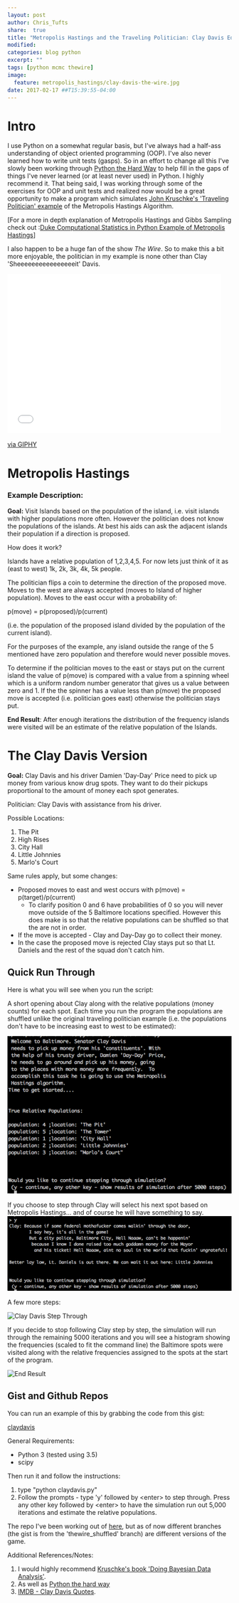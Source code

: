 ```yaml
---
layout: post
author: Chris_Tufts
share:  true
title: "Metropolis Hastings and the Traveling Politician: Clay Davis Edition"
modified:
categories: blog python
excerpt: ""
tags: [python mcmc thewire]
image:
  feature: metropolis_hastings/clay-davis-the-wire.jpg
date: 2017-02-17 ##T15:39:55-04:00
---
```


# Intro
I use Python on a somewhat regular basis, but I've always had a half-ass understanding
of object oriented programming (OOP).  I've also never learned how to write unit
tests (gasps). So in an effort to change all this I've slowly been working
 through [Python the Hard Way](https://learnpythonthehardway.org/book/intro.html) to help fill in
the gaps of things I've never learned (or at least never used) in Python. I highly
recommend it. That being said, I was working through some of the exercises for
OOP and unit tests and realized now would be a great opportunity to make a program
which simulates [John Kruschke's 'Traveling Politician' example](https://www.amazon.com/Doing-Bayesian-Data-Analysis-Second/dp/0124058884/ref=sr_1_1?s=instant-video&ie=UTF8&qid=1487790073&sr=8-1&keywords=doing+bayesian+analysis) of the Metropolis Hastings Algorithm.

\[For a more in depth explanation of Metropolis Hastings and Gibbs Sampling check out :[Duke Computational Statistics in Python Example of Metropolis Hastings](http://people.duke.edu/~ccc14/sta-663-2016/16A_MCMC.html)\]


I also happen to be a huge fan of the show <i>The Wire</i>. So to make this a
bit more enjoyable, the politician in my example is none other than Clay
'Sheeeeeeeeeeeeeeeeit' Davis.

<iframe src="//giphy.com/embed/10Vs7qLOUJNxG8" width="480" height="358" frameBorder="0" class="giphy-embed" allowFullScreen></iframe><p><a href="http://giphy.com/gifs/clay-10Vs7qLOUJNxG8">via GIPHY</a></p>

# Metropolis Hastings

### Example Description:

<b>Goal:</b> Visit Islands based on the population of the island, i.e. visit islands
with higher populations more often. However the politician does not know the
populations of the islands. At best his aids can ask the adjacent islands their
population if a direction is proposed.

How does it work?

Islands have a relative population of 1,2,3,4,5. For now lets just think of
it as (east to west) 1k, 2k, 3k, 4k, 5k people.

The politician flips a coin to determine the direction of the proposed move.
Moves to the west are always accepted (moves to Island of higher population). Moves to
the east occur with a probability of:

p(move) = p(proposed)/p(current)

(i.e. the population of the proposed island divided by the population of the current island).

For the purposes of the example, any island outside the range of the 5
mentioned have zero population
and therefore would never possible moves.

To determine if the politician moves to the east or stays put on the current island
the value of p(move) is compared with a value from a spinning
wheel which is a uniform random number generator that gives us a
value between zero and 1. If the the spinner has a value less than p(move)
the proposed move is accepted (i.e. politician goes east) otherwise the politician
stays put.  

<b>End Result</b>: After enough iterations the distribution of the frequency islands
were visited will be an estimate of the relative population of the Islands.

# The Clay Davis Version
<b>Goal:</b> Clay Davis and his driver Damien 'Day-Day' Price need to pick up money
from various know drug spots. They want to do their pickups proportional to
the amount of money each spot generates.  

Politician: Clay Davis with assistance from his driver.

Possible Locations:

1. The Pit
2. High Rises
3. City Hall
4. Little Johnnies
5. Marlo's Court

Same rules apply, but some changes:

* Proposed moves to east and west occurs with p(move) = p(target)/p(current)
  * To clarify position 0 and 6 have probabilities of 0 so you will never
    move outside of the 5 Baltimore locations specified. However this
    does make is so that the relative populations can be shuffled so that
    the are not in order.
* If the move is accepted - Clay and Day-Day go to collect their money.
* In the case the proposed move is rejected Clay stays put so that Lt.
Daniels and the rest of the squad don't catch him.

## Quick Run Through

Here is what you will see when you run the script:

A short opening about Clay along with the relative populations (money counts)
for each spot. Each time you run the program the populations are shuffled unlike
the original traveling politician example (i.e. the populations don't have
to be increasing east to west to be estimated):

![Opening Screen](/images/clay_davis/opening_screen.png)

If you choose to step through Clay will select his next spot based on
Metropolis Hastings... and of course he will have something to say.
![Step Through](/images/clay_davis/Step_through.png)

A few more steps:

![Clay Davis Step Through](/images/clay_davis.gif)

If you decide to stop following Clay step by step, the simulation will
run through the remaining 5000 iterations and you will see a histogram
showing the frequencies (scaled to fit the command line) the Baltimore
spots were visited along with the relative frequencies assigned to the
spots at the start of the program.

![End Result](/images/Simulation_end.png)

## Gist and Github Repos
You can run an example of this by grabbing the code from this gist:

[claydavis](https://gist.github.com/ctufts/abb05e2b804fc1dbdb16932663b30363)

General Requirements:

* Python 3 (tested using 3.5)
* scipy

Then run it and follow the instructions:

1. type "python claydavis.py"
2. Follow the prompts - type 'y' followed by \<enter\> to step through. Press
any other key followed by \<enter\> to have the simulation run out 5,000 iterations
and estimate the relative populations.


The repo I've been working out of [here](https://github.com/ctufts/metropolis_hastings_example), but as of now different branches (the gist is from the 'thewire_shuffled' branch) are different
versions of the game.

Additional References/Notes:

1. I would highly recommend [Kruschke's book 'Doing Bayesian Data Analysis'](https://sites.google.com/site/doingbayesiandataanalysis/).
2. As well as [Python the hard way](https://www.learnpythonthehardway.org/)
3. [IMDB - Clay Davis Quotes](http://www.imdb.com/character/ch0337428/quotes).


[jekyll-gh]: https://github.com/jekyll/jekyll
[jekyll]:    http://jekyllrb.com
